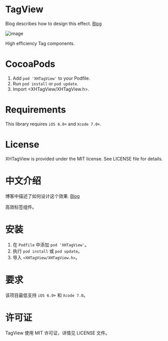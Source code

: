 # TagView

Blog describes how to design this effect. [Blog](http://zengxianhua.com)

![image](https://github.com/xhzengAIB/LearnEnglish/raw/master/Screenshots/XHTagView.gif)

High efficiency Tag components.

# CocoaPods

1. Add `pod 'XHTagView'` to your Podfile.
2. Run `pod install` or `pod update`.
3. Import \<XHTagView/XHTagView.h\>.

# Requirements

This library requires `iOS 6.0+` and `Xcode 7.0+`.

# License

XHTagView is provided under the MIT license. See LICENSE file for details.

# 中文介绍

博客中描述了如何设计这个效果. [Blog](http://zengxianhua.com)

高效标签组件。

# 安装

1. 在 `Podfile` 中添加 `pod 'XHTagView'`。
2. 执行 `pod install` 或 `pod update`。
3. 导入 `<XHTagView/XHTagView.h>`。

# 要求

该项目最低支持 `iOS 6.0+` 和 `Xcode 7.0`。

# 许可证

TagView 使用 MIT 许可证，详情见 LICENSE 文件。
